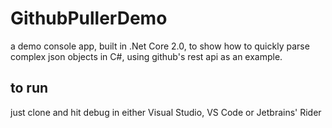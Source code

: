 # GithubPullerDemo
a demo console app, built in .Net Core 2.0, to show how to quickly parse complex json objects in C#, using github's
rest api as an example.

## to run
just clone and hit debug in either Visual Studio, VS Code or Jetbrains' Rider
